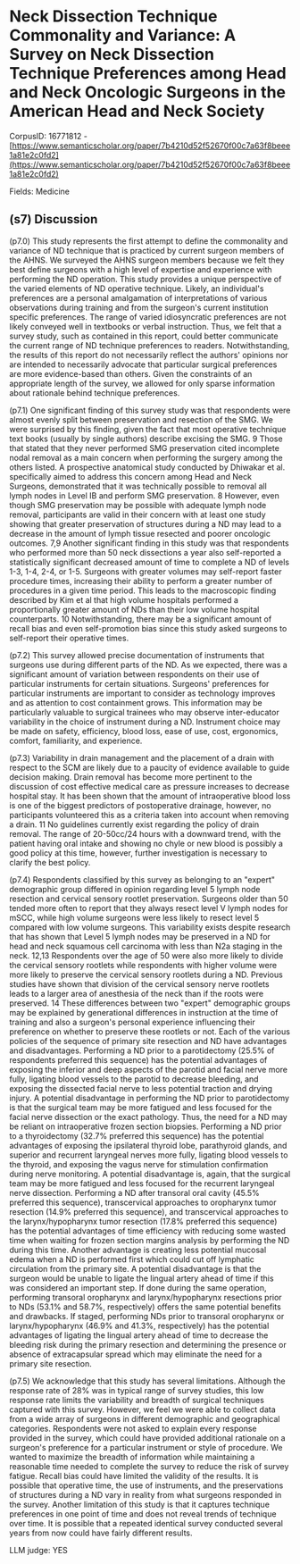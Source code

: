 # Neck Dissection Technique Commonality and Variance: A Survey on Neck Dissection Technique Preferences among Head and Neck Oncologic Surgeons in the American Head and Neck Society

CorpusID: 16771812 - [https://www.semanticscholar.org/paper/7b4210d52f52670f00c7a63f8beee1a81e2c0fd2](https://www.semanticscholar.org/paper/7b4210d52f52670f00c7a63f8beee1a81e2c0fd2)

Fields: Medicine

## (s7) Discussion
(p7.0) This study represents the first attempt to define the commonality and variance of ND technique that is practiced by current surgeon members of the AHNS. We surveyed the AHNS surgeon members because we felt they best define surgeons with a high level of expertise and experience with performing the ND operation. This study provides a unique perspective of the varied elements of ND operative technique. Likely, an individual's preferences are a personal amalgamation of interpretations of various observations during training and from the surgeon's current institution specific preferences. The range of varied idiosyncratic preferences are not likely conveyed well in textbooks or verbal instruction. Thus, we felt that a survey study, such as contained in this report, could better communicate the current range of ND technique preferences to readers. Notwithstanding, the results of this report do not necessarily reflect the authors' opinions nor are intended to necessarily advocate that particular surgical preferences are more evidence-based than others. Given the constraints of an appropriate length of the survey, we allowed for only sparse information about rationale behind technique preferences.

(p7.1) One significant finding of this survey study was that respondents were almost evenly split between preservation and resection of the SMG. We were surprised by this finding, given the fact that most operative technique text books (usually by single authors) describe excising the SMG. 9 Those that stated that they never performed SMG preservation cited incomplete nodal removal as a main concern when performing the surgery among the others listed. A prospective  anatomical study conducted by Dhiwakar et al. specifically aimed to address this concern among Head and Neck Surgeons, demonstrated that it was technically possible to removal all lymph nodes in Level IB and perform SMG preservation. 8 However, even though SMG preservation may be possible with adequate lymph node removal, participants are valid in their concern with at least one study showing that greater preservation of structures during a ND may lead to a decrease in the amount of lymph tissue resected and poorer oncologic outcomes. 7,9 Another significant finding in this study was that respondents who performed more than 50 neck dissections a year also self-reported a statistically significant decreased amount of time to complete a ND of levels 1-3, 1-4, 2-4, or 1-5. Surgeons with greater volumes may self-report faster procedure times, increasing their ability to perform a greater number of procedures in a given time period. This leads to the macroscopic finding described by Kim et al that high volume hospitals performed a proportionally greater amount of NDs than their low volume hospital counterparts. 10 Notwithstanding, there may be a significant amount of recall bias and even self-promotion bias since this study asked surgeons to self-report their operative times.

(p7.2) This survey allowed precise documentation of instruments that surgeons use during different parts of the ND. As we expected, there was a significant amount of variation between respondents on their use of particular instruments for certain situations. Surgeons' preferences for particular instruments are important to consider as technology improves and as attention to cost containment grows. This information may be particularly valuable to surgical trainees who may observe inter-educator variability in the choice of instrument during a ND. Instrument choice may be made on safety, efficiency, blood loss, ease of use, cost, ergonomics, comfort, familiarity, and experience.

(p7.3) Variability in drain management and the placement of a drain with respect to the SCM are likely due to a paucity of evidence available to guide decision making. Drain removal has become more pertinent to the discussion of cost effective medical care as pressure increases to decrease hospital stay. It has been shown that the amount of intraoperative blood loss is one of the biggest predictors of postoperative drainage, however, no participants volunteered this as a criteria taken into account when removing a drain. 11 No guidelines currently exist regarding the policy of drain removal. The range of 20-50cc/24 hours with a downward trend, with the patient having oral intake and showing no chyle or new blood is possibly a good policy at this time, however, further investigation is necessary to clarify the best policy.

(p7.4) Respondents classified by this survey as belonging to an "expert" demographic group differed in opinion regarding level 5 lymph node resection and cervical sensory rootlet preservation. Surgeons older than 50 tended more often to report that they always resect level V lymph nodes for mSCC, while high volume surgeons were less likely to resect level 5 compared with low volume surgeons. This variability exists despite research that has shown that Level 5 lymph nodes may be preserved in a ND for head and neck squamous cell carcinoma with less than N2a staging in the neck. 12,13 Respondents over the age of 50 were also more likely to divide the cervical sensory rootlets while respondents with higher volume were more likely to preserve the cervical sensory rootlets during a ND. Previous studies have shown that division of the cervical sensory nerve rootlets leads to a larger area of anesthesia of the neck than if the roots were preserved. 14 These differences between two "expert" demographic groups may be explained by generational differences in instruction at the time of training and also a surgeon's personal experience influencing their preference on whether to preserve these rootlets or not. Each of the various policies of the sequence of primary site resection and ND have advantages and disadvantages. Performing a ND prior to a parotidectomy (25.5% of respondents preferred this sequence) has the potential advantages of exposing the inferior and deep aspects of the parotid and facial nerve more fully, ligating blood vessels to the parotid to decrease bleeding, and exposing the dissected facial nerve to less potential traction and drying injury. A potential disadvantage in performing the ND prior to parotidectomy is that the surgical team may be more fatigued and less focused for the facial nerve dissection or the exact pathology. Thus, the need for a ND may be reliant on intraoperative frozen section biopsies. Performing a ND prior to a thyroidectomy (32.7% preferred this sequence) has the potential advantages of exposing the ipsilateral thyroid lobe, parathyroid glands, and superior and recurrent laryngeal nerves more fully, ligating blood vessels to the thyroid, and exposing the vagus nerve for stimulation confirmation during nerve monitoring. A potential disadvantage is, again, that the surgical team may be more fatigued and less focused for the recurrent laryngeal nerve dissection. Performing a ND after transoral oral cavity (45.5% preferred this sequence), transcervical approaches to oropharynx tumor resection (14.9% preferred this sequence), and transcervical approaches to the larynx/hypopharynx tumor resection (17.8% preferred this sequence) has the potential advantages of time efficiency with reducing some wasted time when waiting for frozen section margins analysis by performing the ND during this time. Another advantage is creating less potential mucosal edema when a ND is performed first which could cut off lymphatic circulation from the primary site. A potential disadvantage is that the surgeon would be unable to ligate the lingual artery ahead of time if this was considered an important step. If done during the same operation, performing transoral oropharynx and larynx/hypopharynx resections prior to NDs (53.1% and 58.7%, respectively) offers the same potential benefits and drawbacks. If staged, performing NDs prior to transoral oropharynx or larynx/hypopharynx (46.9% and 41.3%, respectively) has the potential advantages of ligating the lingual artery ahead of time to decrease the bleeding risk during the primary resection and determining the presence or absence of extracapsular spread which may eliminate the need for a primary site resection.

(p7.5) We acknowledge that this study has several limitations. Although the response rate of 28% was in typical range of survey studies, this low response rate limits the variability and breadth of surgical techniques captured with this survey. However, we feel we were able to collect data from a wide array of surgeons in different demographic and geographical categories. Respondents were not asked to explain every response provided in the survey, which could have provided additional rationale on a surgeon's preference for a particular instrument or style of procedure. We wanted to maximize the breadth of information while maintaining a reasonable time needed to complete the survey to reduce the risk of survey fatigue. Recall bias could have limited the validity of the results. It is possible that operative time, the use of instruments, and the preservations of structures during a ND vary in reality from what surgeons responded in the survey. Another limitation of this study is that it captures technique preferences in one point of time and does not reveal trends of technique over time. It is possible that a repeated identical survey conducted several years from now could have fairly different results.

LLM judge: YES


